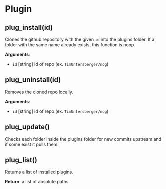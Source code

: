 # Plugin

## plug_install(id)

Clones the github repository with the given `id` into the plugins folder. If a folder with the same name already exists, this function is noop.

**Arguments**:
* `id` [string] id of repo (ex. `TimUntersberger/nog`)

## plug_uninstall(id)

Removes the cloned repo locally.

**Arguments**:
* `id` [string] id of repo (ex. `TimUntersberger/nog`)

## plug_update()

Checks each folder inside the plugins folder for new commits upstream and if some exist it pulls them.

## plug_list()

Returns a list of installed plugins.

**Return**: a list of absolute paths
